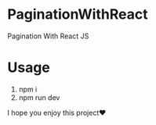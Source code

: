 # PaginationWithReact
Pagination With React JS

# Usage
1. npm i
2. npm run dev

I hope you enjoy this project❤️
